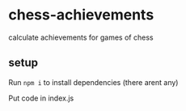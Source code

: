 # chess-achievements
calculate achievements for games of chess


## setup
Run `npm i` to install dependencies (there arent any)

Put code in index.js
